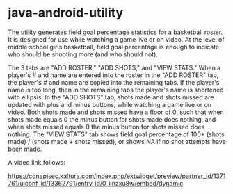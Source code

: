 # java-android-utility
The utility generates field goal percentage statistics for a basketball roster. It is designed for use while watching a game live or on video. At the level of middle school girls basketball, field goal percentage is enough to indicate who should be shooting more (and who should not).

The 3 tabs are "ADD ROSTER," "ADD SHOTS," and "VIEW STATS." When a player's # and name are entered into the roster in the "ADD ROSTER" tab, the player's # and name are copied into the remaining tabs. If the player's name is too long, then in the remaining tabs the player's name is shortened with ellipsis. In the "ADD SHOTS" tab, shots made and shots missed are updated with plus and minus buttons, while watching a game live or on video. Both shots made and shots missed have a floor of 0, such that when shots made equals 0 the minus button for shots made does nothing, and when shots missed equals 0 the minus button for shots missed does nothing. The "VIEW STATS" tab shows field goal percentage of 100* (shots made) / (shots made + shots missed), or shows NA if no shot attempts have been made.

A video link follows:

https://cdnapisec.kaltura.com/index.php/extwidget/preview/partner_id/1371761/uiconf_id/13362791/entry_id/0_iinzxu8w/embed/dynamic
